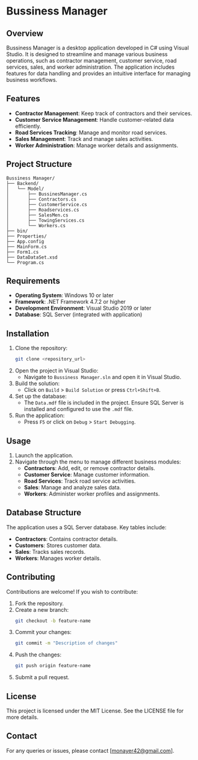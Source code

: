 # Bussiness Manager

## Overview
Bussiness Manager is a desktop application developed in C# using Visual Studio. It is designed to streamline and manage various business operations, such as contractor management, customer service, road services, sales, and worker administration. The application includes features for data handling and provides an intuitive interface for managing business workflows.

## Features
- **Contractor Management**: Keep track of contractors and their services.
- **Customer Service Management**: Handle customer-related data efficiently.
- **Road Services Tracking**: Manage and monitor road services.
- **Sales Management**: Track and manage sales activities.
- **Worker Administration**: Manage worker details and assignments.

## Project Structure
```
Bussiness Manager/
├── Backend/
│   └── Model/
│       ├── BussinesManager.cs
│       ├── Contractors.cs
│       ├── CustomerService.cs
│       ├── Roadservices.cs
│       ├── SalesMen.cs
│       ├── TowingServices.cs
│       └── Workers.cs
├── bin/
├── Properties/
├── App.config
├── MainForm.cs
├── Form1.cs
├── DataDataSet.xsd
└── Program.cs
```

## Requirements
- **Operating System**: Windows 10 or later
- **Framework**: .NET Framework 4.7.2 or higher
- **Development Environment**: Visual Studio 2019 or later
- **Database**: SQL Server (integrated with application)

## Installation
1. Clone the repository:
   ```bash
   git clone <repository_url>
   ```
2. Open the project in Visual Studio:
   - Navigate to `Bussiness Manager.sln` and open it in Visual Studio.
3. Build the solution:
   - Click on `Build` > `Build Solution` or press `Ctrl+Shift+B`.
4. Set up the database:
   - The `Data.mdf` file is included in the project. Ensure SQL Server is installed and configured to use the `.mdf` file.
5. Run the application:
   - Press `F5` or click on `Debug` > `Start Debugging`.

## Usage
1. Launch the application.
2. Navigate through the menu to manage different business modules:
   - **Contractors**: Add, edit, or remove contractor details.
   - **Customer Service**: Manage customer information.
   - **Road Services**: Track road service activities.
   - **Sales**: Manage and analyze sales data.
   - **Workers**: Administer worker profiles and assignments.

## Database Structure
The application uses a SQL Server database. Key tables include:
- **Contractors**: Contains contractor details.
- **Customers**: Stores customer data.
- **Sales**: Tracks sales records.
- **Workers**: Manages worker details.

## Contributing
Contributions are welcome! If you wish to contribute:
1. Fork the repository.
2. Create a new branch:
   ```bash
   git checkout -b feature-name
   ```
3. Commit your changes:
   ```bash
   git commit -m "Description of changes"
   ```
4. Push the changes:
   ```bash
   git push origin feature-name
   ```
5. Submit a pull request.

## License
This project is licensed under the MIT License. See the LICENSE file for more details.

## Contact
For any queries or issues, please contact [monayer42@gmail.com].

